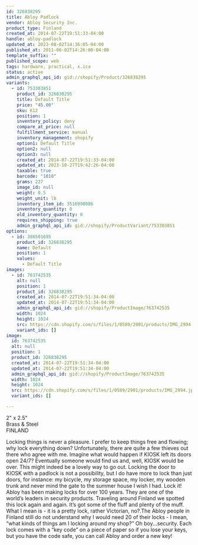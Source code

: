 ```yaml
---
id: 326838295
title: Abloy Padlock
vendor: Abloy Security Inc.
product_type: Finland
created_at: 2014-07-22T19:51:33-04:00
handle: abloy-padlock
updated_at: 2023-08-02T14:36:05-04:00
published_at: 2011-06-02T14:26:00-04:00
template_suffix: ""
published_scope: web
tags: hardware, practical, x.ica
status: active
admin_graphql_api_id: gid://shopify/Product/326838295
variants:
  - id: 753303851
    product_id: 326838295
    title: Default Title
    price: "45.00"
    sku: K12
    position: 1
    inventory_policy: deny
    compare_at_price: null
    fulfillment_service: manual
    inventory_management: shopify
    option1: Default Title
    option2: null
    option3: null
    created_at: 2014-07-22T19:51:33-04:00
    updated_at: 2023-10-27T19:42:26-04:00
    taxable: true
    barcode: "1010"
    grams: 227
    image_id: null
    weight: 0.5
    weight_unit: lb
    inventory_item_id: 3516990086
    inventory_quantity: 0
    old_inventory_quantity: 0
    requires_shipping: true
    admin_graphql_api_id: gid://shopify/ProductVariant/753303851
options:
  - id: 386501695
    product_id: 326838295
    name: Default
    position: 1
    values:
      - Default Title
images:
  - id: 763742535
    alt: null
    position: 1
    product_id: 326838295
    created_at: 2014-07-22T19:51:34-04:00
    updated_at: 2014-07-22T19:51:34-04:00
    admin_graphql_api_id: gid://shopify/ProductImage/763742535
    width: 1024
    height: 1024
    src: https://cdn.shopify.com/s/files/1/0589/2901/products/IMG_2994.jpeg?v=1406073094
    variant_ids: []
image:
  id: 763742535
  alt: null
  position: 1
  product_id: 326838295
  created_at: 2014-07-22T19:51:34-04:00
  updated_at: 2014-07-22T19:51:34-04:00
  admin_graphql_api_id: gid://shopify/ProductImage/763742535
  width: 1024
  height: 1024
  src: https://cdn.shopify.com/s/files/1/0589/2901/products/IMG_2994.jpeg?v=1406073094
  variant_ids: []

---
```


2" x 2.5"  
Brass & Steel  
FINLAND

<!-- td {border: 1px solid #ccc;}br {mso-data-placement:same-cell;} -->

Locking things is never a pleasure. I prefer to keep things free and flowing; why lock everything down? Unfortunately, there are quite a few thieves out there who agree with me. Imagine what would happen if KIOSK left its doors open 24/7? Eventually someone would find us and, well, KIOSK would be over. This might indeed be a lovely way to go out. Locking the door to KIOSK with a padlock is not a possibility, but I do have more to lock than just doors, for instance: my bicycle, my storage space, my locker, my wooden trunk and never mind the gate to the summer house I wish I had. Lock it! Abloy has been making locks for over 100 years. They are one of the world’s leaders in security products. Traveling around Finland we spotted this lock again and again. It’s got some of the fluff and plenty of the muff. What I mean is - it is a pretty lock, rather Victorian, no?.The Abloy people in Finland still do not understand why I would need 20 of their locks - I mean, “what kinds of things am I locking around my shop?” Oh boy...security. Each lock comes with a “key code” on a piece of paper so if you lose your keys, but you have the code safe, you can call Abloy and order a new key!